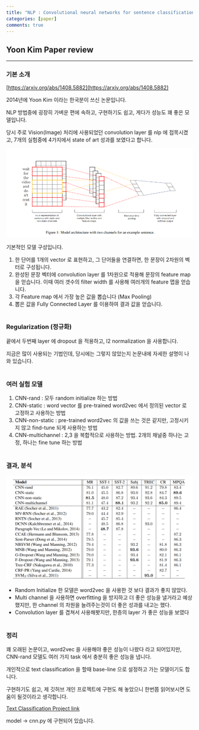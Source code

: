 ```yaml
---
title: "NLP : Convolutional neural networks for sentence classification"
categories: [paper]
comments: true
---
```


## Yoon Kim Paper review
---
### 기본 소개

[https://arxiv.org/abs/1408.5882](https://arxiv.org/abs/1408.5882)

2014년에 Yoon Kim 이라는 한국분이 쓰신 논문입니다.

NLP 방법중에 굉장히 가벼운 편에 속하고, 구현하기도 쉽고, 게다가 성능도 꽤 좋은 모델입니다.

당시 주로 Vision(Image) 처리에 사용되었던 convolution layer 를 nlp 에 접목시켰고, 7개의 실험중에 4가지에서 state of art 성과를 보였다고 합니다.

![model_architecture](../assets/post_img/paper/paper1_1.png)

기본적인 모델 구성입니다. 

1. 한 단어를 1개의 vector 로 표현하고, 그 단어들을 연결하면, 한 문장이 2차원의 벡터로 구성됩니다. 
2. 완성된 문장 벡터에 convolution layer 를 1차원으로 적용해 문장의 feature map 을 얻습니다. 이때 여러 갯수의 filter width 를 사용해 여러개의 feature 맵을 얻습니다.
3. 각 Feature map 에서 가장 높은 값을 뽑습니다 (Max Pooling)
4. 뽑은 값을 Fully Connected Layer 를 이용하여 결과 값을 얻습니다.
<br /><br />

### Regularization (정규화)

끝에서 두번째 layer 에 dropout 을 적용하고, l2 normalization 을 사용합니다.

지금은 많이 사용되는 기법인데, 당시에는 그렇지 않았는지 논문내에 자세한 설명이 나와 있습니다.
<br /><br />

### 여러 실험 모델

1. CNN-rand : 모두 random initialize 하는 방법
2. CNN-static : word vector 를 pre-trained word2vec 에서 정의된 vector 로 고정하고 사용하는 방법
3. CNN-non-static : pre-trained word2vec 의 값을 쓰는 것은 같지만, 고정시키지 않고 find-tune 되게 사용하는 방법
4. CNN-multichannel : 2,3 을 복합적으로 사용하는 방법.  2개의 채널중 하나는 고정, 하나는 fine tune 하는 방법
<br /><br />

### 결과, 분석

![result](../assets/post_img/paper/paper1_2.png)


- Random Initialize  한 모델은 word2vec 을 사용한 것 보다 결과가 좋지 않았다.
- Multi channel 을 사용하면 overfitting 을 방지하고 더 좋은 성능을 낼거라고 예상했지만, 한 channel 의 차원을 늘려주는것이 더 좋은 성과를 내고는 했다.
- Convolution layer 를 겹쳐서 사용해봣지만, 한층의 layer 가 좋은 성능을 보였다
<br /><br />


### 정리

꽤 오래된 논문이고, word2vec 을 사용해야 좋은 성능이 나왔다 라고 되어있지만, CNN-rand 모델도 여러 가지 task 에서 충분히 좋은 성능을 냅니다.

개인적으로 text classification 을 할때 base-line 으로 설정하고 가는 모델이기도 합니다.

구현하기도 쉽고, 제 깃허브 개인 프로젝트에 구현도 해 놓았으니 한번쯤 읽어보시면 도움이 될것이라고 생각합니다.

[Text Classification Project link](https://github.com/paper-cat/Text-Classifications)

model -> cnn.py 에 구현되어 있습니다.